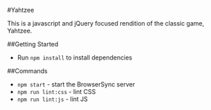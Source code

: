 #Yahtzee

This is a javascript and jQuery focused rendition of the classic game, Yahtzee.

##Getting Started

* Run `npm install` to install dependencies

##Commands
* `npm start` - start the BrowserSync server
* `npm run lint:css` - lint CSS
* `npm run lint:js` - lint JS
